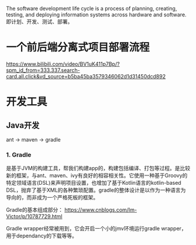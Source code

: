 The software development life cycle is a process of planning, creating, testing, and deploying information systems across hardware and software. 即计划、开发、测试、部署。

# 一个前后端分离式项目部署流程
https://www.bilibili.com/video/BV1uK411p7Bp/?spm_id_from=333.337.search-card.all.click&vd_source=b5ba45ba3579346062d1d31450dcd892





# 开发工具
## Java开发
ant -> maven -> gradle

### 1. Gradle
是基于JVM的构建工具，帮我们构建app的，构建包括编译、打包等过程。是比较新的框架，与ant、maven、ivy有良好的相容相关性。它使用一种基于Groovy的特定领域语言(DSL)来声明项目设置，也增加了基于Kotlin语言的kotlin-based DSL，抛弃了基于XML的各种繁琐配置。gradle的整体设计是以作为一种语言为导向的，而非成为一个严格死板的框架。

Gradle的基本组成部分：
https://www.cnblogs.com/Im-Victor/p/10787729.html

Gradle wrapper经常被用到，它会开启一个小的jmv环境运行gradle wrapper，用于dependancy的下载等等。